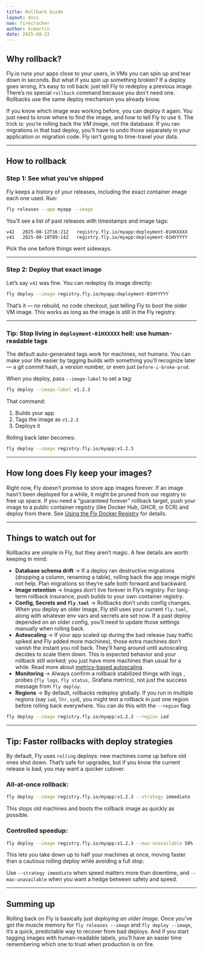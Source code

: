 ```yaml
---
title: Rollback Guide
layout: docs
nav: firecracker
author: kcmartin
date: 2025-08-22
---
```


## Why rollback?

Fly.io runs your apps close to your users, in VMs you can spin up and tear down in seconds. But what if you spin up something broken? If a deploy goes wrong, it’s easy to roll back: just tell Fly to redeploy a previous image. There’s no special `rollback` command because you don’t need one. Rollbacks use the same deploy mechanism you already know.

If you know which image was working before, you can deploy it again. You just need to know where to find the image, and how to tell Fly to use it. The trick is: you’re rolling back the _VM image_, not the database. If you ran migrations in that bad deploy, you’ll have to undo those separately in your application or migration code. Fly isn’t going to time-travel your data.

---

## How to rollback

### Step 1: See what you’ve shipped

Fly keeps a history of your releases, including the exact container image each one used. Run:

```bash
fly releases --app myapp --image
```

You’ll see a list of past releases with timestamps and image tags:

```
v42   2025-08-12T16:21Z   registry.fly.io/myapp:deployment-01HXXXXX
v41   2025-08-10T09:14Z   registry.fly.io/myapp:deployment-01HYYYYY
```

Pick the one before things went sideways.

---

### Step 2: Deploy that exact image

Let’s say `v41` was fine. You can redeploy its image directly:

```bash
fly deploy --image registry.fly.io/myapp:deployment-01HYYYYY
```

That’s it — no rebuild, no code checkout, just telling Fly to boot the older VM image. This works as long as the image is still in the Fly registry.

---

### Tip: Stop living in `deployment-01HXXXXX` hell:  use human-readable tags

The default auto-generated tags work for machines, not humans. You can make your life easier by tagging builds with something you’ll recognize later — a git commit hash, a version number, or even just `before-i-broke-prod`.

When you deploy, pass `--image-label` to set a tag:

```bash
fly deploy --image-label v1.2.3
```

That command:

1. Builds your app
1. Tags the image as `v1.2.3`
1. Deploys it

Rolling back later becomes:

```bash
fly deploy --image registry.fly.io/myapp:v1.2.3
```

---

## How long does Fly keep your images? 

Right now, Fly doesn’t promise to store app images forever. If an image hasn’t been deployed for a while, it might be pruned from our registry to free up space. If you need a “guaranteed forever” rollback target, push your image to a public container registry (like Docker Hub, GHCR, or ECR) and deploy from there. See [Using the Fly Docker Registry](https://fly.io/docs/blueprints/using-the-fly-docker-registry/#to-deploy-a-public-image-from-docker-hub-or-another-public-registry) for details.

---

## Things to watch out for

Rollbacks are simple in Fly, but they aren’t magic. A few details are worth keeping in mind:

- **Database schema drift** → If a deploy ran destructive migrations (dropping a column, renaming a table), rolling back the app image might not help. Plan migrations so they’re safe both forward and backward.
- **Image retention** → Images don’t live forever in Fly’s registry. For long-term rollback insurance, push builds to your own container registry.
- **Config, Secrets and `fly.toml`** → Rollbacks don’t undo config changes. When you deploy an older image, Fly still uses your current `fly.toml`, along with whatever env vars and secrets are set now. If a past deploy depended on an older config, you’ll need to update those settings manually when rolling back.
- **Autoscaling** → If your app scaled up during the bad release (say traffic spiked and Fly added more machines), those extra machines don’t vanish the instant you roll back. They’ll hang around until autoscaling decides to scale them down. This is expected behavior and your rollback still worked; you just have more machines than usual for a while. Read more about [metrics-based autoscaling](https://fly.io/docs/launch/autoscale-by-metric/).
- **Monitoring** → Always confirm a rollback stabilized things with logs , probes (`fly logs`, `fly status,` Grafana metrics), not just the success message from `fly deploy`.
- **Regions** → By default, rollbacks redeploy globally. If you run in multiple regions (say `iad`, `lhr`, `syd`), you might test a rollback in just one region before rolling back everywhere. You can do this with the `--region` flag:

```bash
fly deploy --image registry.fly.io/myapp:v1.2.3 --region iad
```
---

## Tip: Faster rollbacks with deploy strategies

By default, Fly uses `rolling` deploys: new machines come up before old ones shut down. That’s safe for upgrades, but if you know the current release is bad, you may want a quicker cutover.

### All-at-once rollback:

```bash
fly deploy --image registry.fly.io/myapp:v1.2.3 --strategy immediate
```

This stops old machines and boots the rollback image as quickly as possible.



### Controlled speedup:

```bash
fly deploy --image registry.fly.io/myapp:v1.2.3 --max-unavailable 50%
```

This lets you take down up to half your machines at once, moving faster than a cautious rolling deploy while avoiding a full stop.

Use `--strategy immediate` when speed matters more than downtime, and `--max-unavailable` when you want a hedge between safety and speed.

---

## Summing up

Rolling back on Fly is basically just _deploying an older image_. Once you’ve got the muscle memory for `fly releases --image` and `fly deploy --image`, it’s a quick, predictable way to recover from bad deploys. And if you start tagging images with human-readable labels, you’ll have an easier time remembering which one to trust when production is on fire.

